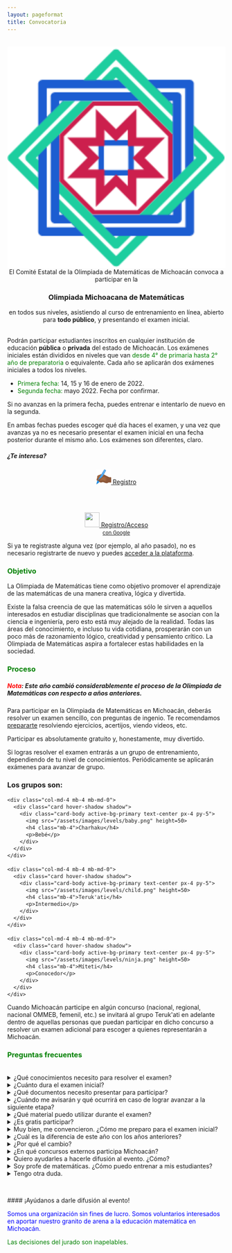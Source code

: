 ```yaml
---
layout: pageformat
title: Convocatoria
---
```


<style>
  .center-img {
  display: block;
  margin-left: auto;
  margin-right: auto;
  width: 20vh;

}
</style>

<br>
<center>
<img src="assets/images/icons/logo-1.png" class="center-img">
El Comité Estatal de la Olimpiada de Matemáticas de Michoacán convoca a participar en la
<h3> Olimpiada Michoacana de Matemáticas</h3>
en todos sus niveles, asistiendo al <a class="nav-link text-white" data-toggle="modal" data-target="#loginModal">curso de entrenamiento</a> en línea, abierto para <strong>todo público</strong>, y presentando el <a class="nav-link text-white" data-toggle="modal" data-target="#loginModal">examen inicial</a>.
</center>
<br>

Podrán participar estudiantes inscritos en cualquier institución de educación **pública** o **privada** del estado de Michoacán. Los exámenes iniciales están divididos en niveles que van <span style="color:green">desde 4° de primaria hasta 2° año de preparatoria</span> o equivalente. Cada año se aplicarán dos exámenes iniciales a todos los niveles.

- <span style="color:green">Primera fecha:</span> 14, 15 y 16 de enero de 2022.
- <span style="color:green">Segunda fecha:</span> mayo 2022. Fecha por confirmar.

Si no avanzas en la primera fecha, puedes entrenar e intentarlo de nuevo en la segunda.

En ambas fechas puedes escoger qué día haces el examen, y una vez que avanzas ya no es necesario presentar el examen inicial en una fecha posterior durante el mismo año. Los exámenes son diferentes, claro.

##### ¿Te interesa?

<center>

<a href="https://registro.olimpiadamatematicasmichoacan.org:8443/login/signup.php?" title="Registro" class="btn btn btn-primary"><img src="assets/images/icons/signup.png" alt="" width="34" height="34"/>  Registro</a>
 
<br><br>

<a href="https://registro.olimpiadamatematicasmichoacan.org:8443/auth/oauth2/login.php?id=1&amp;wantsurl=%2F&amp;sesskey=PCMIfOnm5A" title="Google" class="btn btn-xs btn-primary">
                                        <img src="https://accounts.google.com/favicon.ico" alt="" width="34" height="34"/>
                                     Registro/Acceso<br> <small>con Google</small>
                                </a>

</center>

Si ya te registraste alguna vez (por ejemplo, al año pasado), no es necesario registrarte de nuevo y puedes <a href="https://registro.olimpiadamatematicasmichoacan.org:8443/login/index.php">acceder a la plataforma</a>.


### <span style="color:green"> Objetivo</span>

La Olimpiada de Matemáticas tiene como objetivo promover el aprendizaje de las matemáticas de una manera creativa, lógica y divertida.

Existe la falsa creencia de que las matemáticas sólo le sirven a aquellos interesados en estudiar disciplinas que tradicionalmente se asocian con la ciencia e ingeniería, pero esto está muy alejado de la realidad. Todas las áreas del conocimiento, e incluso tu vida cotidiana, prosperarán con un poco más de razonamiento lógico, creatividad y pensamiento crítico. La Olimpiada de Matemáticas aspira a fortalecer estas habilidades en la sociedad.

### <span style="color:green"> Proceso</span>

##### <strong><span style="color:red">Nota</span></strong>: Este año cambió considerablemente el proceso de la Olimpiada de Matemáticas con respecto a años anteriores.  

Para participar en la Olimpiada de Matemáticas en Michoacán, deberás resolver un examen sencillo, con preguntas de ingenio. Te recomendamos [prepararte](/preparate) resolviendo ejercicios, acertijos, viendo videos, etc. 

Participar es absolutamente gratuito y, honestamente, muy divertido.

Si logras resolver el examen entrarás a un grupo de entrenamiento, dependiendo de tu nivel de conocimientos. Periódicamente se aplicarán exámenes para avanzar de grupo.

<div class="container">
  <div class="row">
    <div class="col-12 text-center">
      <h3>Los grupos son:</h3>
    </div>

    <div class="col-md-4 mb-4 mb-md-0">
      <div class="card hover-shadow shadow">
        <div class="card-body active-bg-primary text-center px-4 py-5">
          <img src="/assets/images/levels/baby.png" height=50> 
          <h4 class="mb-4">Charhaku</h4>
          <p>Bebé</p>
        </div>
      </div>
    </div>

    <div class="col-md-4 mb-4 mb-md-0">
      <div class="card hover-shadow shadow">
        <div class="card-body active-bg-primary text-center px-4 py-5">
          <img src="/assets/images/levels/child.png" height=50> 
          <h4 class="mb-4">Teruk'ati</h4>
          <p>Intermedio</p>
        </div>
      </div>
    </div>

    <div class="col-md-4 mb-4 mb-md-0">
      <div class="card hover-shadow shadow">
        <div class="card-body active-bg-primary text-center px-4 py-5">
          <img src="/assets/images/levels/ninja.png" height=50>
          <h4 class="mb-4">Míteti</h4>
          <p>Conocedor</p>
        </div>
      </div>
    </div>
    
  </div>
</div>

Cuando Michoacán participe en algún concurso (nacional, regional, nacional OMMEB, femenil, etc.) se invitará al grupo Teruk'ati en adelante dentro de aquellas personas que puedan participar en dicho concurso a resolver un examen adicional para escoger a quienes representarán a Michoacán.


### <span style="color:green">Preguntas frecuentes</span>

<br>

<details>
<summary>¿Qué conocimientos necesito para resolver el examen?</summary>
<p> 
   Los primeros exámenes se resuelven usando <span style="color:green">ingenio</span> y <span style="color:orange">lógica</span> más que técnica. En el entrenamiento te daremos los conocimientos necesarios para resolver los exámenes de las siguientes fases.
</p>
</details>

<details>
<summary>¿Cuánto dura el examen inicial?</summary>
<p> 
   Dependiendo del nivel, el examen durará entre 1 y 2 horas. Tú decides a qué hora iniciar y tu tiempo comienza a correr una vez iniciado. Te recomendamos apartar el tiempo suficiente para resolver el examen.
</p>
</details>

<details>
<summary>¿Qué documentos necesito presentar para participar?</summary>
<p> 
   Puedes presentar el examen inicial sin presentar documentación. Si avanzas a la siguiente etapa, te pediremos algún documento que compruebe tu fecha de nacimiento y una constancia de inscripción en alguna escuela de Michoacán antes de poder emitir tu diploma.
</p>
</details>

<details>
<summary>¿Cuándo me avisarán y qué ocurrirá en caso de lograr avanzar a la siguiente etapa? </summary>
<p> 
   Unos días después de que concluya el examen los resultados aparecerán en la misma página y te enviaremos un correo electrónico.
</p><p>
   Posteriormente recibirás en tu correo una liga de invitación a más entrenamientos y algunas actividades.
</p><p>
   Además te enviaremos un diploma, una vez que recibamos tus documentos.
</p>
</details>

<details>
<summary>¿Qué material puedo utilizar durante el examen?</summary>
<p> 
   De material, puedes utilizar lápices, plumas, colores, hojas, regla y compás si quieres. No está permitido usar transportador ni calculadora, pero no te preocupes, el examen está diseñado para que no haya necesidad (ni beneficio) de usar una calculadora.
</p><p>
   El examen es individual y no se permite ayuda externa de ningún tipo. Idealmente, durante el examen no deberás tener comunicación con otras personas.
</p>
</details>

<details>
<summary>¿Es gratis participar?</summary>
<p> 
   ¡Totalmente gratis! Tanto <a href=''>presentar el examen</a> como el <a href='https://registro.olimpiadamatematicasmichoacan.org:8443/course/view.php?id=8'>curso en línea de entrenamiento</a>
</p>
</details>


<details>
<summary>Muy bien, me convencieron. ¿Cómo me preparo para el examen inicial?</summary>
<p>
¡Muy buena actitud! La recomendación es practicar resolviendo ejercicios. Al <a href="/registro">registrarte</a>, puedes hacer un exámenes de práctica (¡incluyen soluciones!) y un entrenamiento en video (con ejercicios) de algunos conceptos básicos. Aquí hay algunos <a href="/preparate">recursos para prepararte</a>
</p>
</details>

<details>
<summary>
¿Cuál es la diferencia de este año con los años anteriores?
</summary>
<p>
En años anteriores veíamos a la Olimpiada de Matemáticas en "fases", donde había un examen al final de cada fase y se eliminaba a quienes obtenían menores puntajes en cada examen.
</p><p>
A partir de ahora, a modo de experimento, pensaremos en la Olimpiada de Matemáticas (en Michoacán) de forma "continua": hay algunos exámenes para ingresar, y dependiendo de tus resultados y experiencia te acomodaremos uno de varios grupos de entrenamiento. Periódicamente habrá exámenes y otras oportunidades para avanzar a un grupo superior. Los que no avancen no serán "eliminados", simplemente no avanzarán al siguiente nivel en esa ocasión. Entrenaremos todo el año, y cuando tengamos que seleccionar a un grupo para que represenete a Michoacán en un examen nacional, tomaremos a quienes hayan tenido mejor desempeño durante los entrenamientos y exámenes selectivos.
</p><p>
La Olimpiada acaba para ti cuando ya no queden más concursos en los que participe Michoacán en donde cumplas los requisitos para concursar.
</p>
</details>

<details>
<summary>
¿Por qué el cambio?
</summary>
<p>
Por muchas razones. Principalmente, queremos hacer énfasis en que todas las personas que participan en la Olimpiada son importantes para nosotros, y aunque la Olimpiada técnicamente es un concurso, el objetivo real es enseñar las matemáticas de manera divertida, creativa y lógica. Algo que no nos gustaba era que cuando alguien no avanzaba a la siguiente fase, ya no seguía entrenando y aprendiendo durante todo el periodo, así que cuando llegaba el año siguiente, ya había olvidado muchas cosas.
</p><p>
Además, queremos que todo el mundo tenga acceso a los entrenamientos básicos.
</p>
</details>

<details>
<summary>
¿En qué concursos externos participa Michoacán?
</summary>
<p>
Cada año, participamos (o participaremos) en los siguientes concursos:
<br><br>

<span style="color:blue">Nota: </span> Los grados escolares mencionados son al momento del concurso. A veces hay que necesariamente comenzar uno o más años anteriores a eso con el proceso estatal para poder clasificar. Entre antes, mejor.

<br><br>

<strong><span style="color:magenta">[Junio] </span></strong><span style="color:blue">Concurso Nacional OMMEB en sus 3 niveles: </span>

<ul>
  <li><span style="color:green">OMMEB Nivel I</span>: 4° y 5° de primaria</li>
  <li><span style="color:green">OMMEB Nivel II</span>: 6° de primaria y 1° de secundaria</li>
  <li><span style="color:green">OMMEB Nivel III</span>: 2° de secundaria</li>
</ul>
<br><br>

<strong><span style="color:magenta">[Octubre] </span></strong><span style="color:blue">Olimpiada Regional de Matemáticas (región centro)</span>: 3° año de bachillerato (o equivalente, como 5° semestre).

<br><br>
<strong><span style="color:magenta">[Noviembre] </span></strong><span style="color:blue">Concurso Nacional OMM</span>: 3° año de bachillerato (o equivalente, como 5° semestre).

<br><br>
<strong><span style="color:magenta">[Enero-Febrero] </span></strong><span style="color:blue">Concurso Nacional Femenil OMM (temporal) </span> en sus 2 niveles:
<ul>
  <li><span style="color:green">Femenil Nivel I</span>: hasta 1° año de bachillerato</li>
  <li><span style="color:green">Femenil Nivel II</span>: hasta 3° año de bachillerato</li>
</ul>

Para participar en cualquiera de estos concursos, <strong>deberás avanzar en uno de los dos concursos de entrada que se hacen al año en Michoacán</strong>, y posterioremente, a través de exámenes periódicos, avanzar a los grupos altos, y finalmente, realizar un examen de selección.
</p>
</details>

<details>
<summary>
Quiero ayudarles a hacerle difusión al evento. ¿Cómo?
</summary>
<p>
¡Muchas gracias! Dirige a quien puedas a esta página. Muy pronto podrás encontrar aquí pósters e imágenes promocionales para enviar a tus contactos, familiares, etc.
</p>
</details>

<details>
<summary>
Soy profe de matemáticas. ¿Cómo puedo entrenar a mis estudiantes?
</summary>
<p>
Primero que nada, ¡muchísimas gracias por el interés en la Olimpiada! En la Olimpiada agradecemos mucho la labor de quienes enseñan matemáticas. Te recomendamos <a class="nav-link text-white" data-toggle="modal" data-target="#loginModal">registrarte</a> en la plataforma, pues hay opción de registro para profes también. Podrías, por ejemplo, ayudar a estudiantes a avanzar en el curso de entrenamiento, aplicar los exámenes ahí descritos y ayudarles a comprender la solución, etcétera. En la sección de <a href="/preparate">prepárate</a> también hay material.
</p>
</details>

<details>
<summary>
Tengo otra duda.
</summary>
<p>
Escríbenos a <a href="mailto:olimpiada.omm@gmail.com">este correo</a>
</p>
</details>

<p> &nbsp; </p>
#### ¡Ayúdanos a darle difusión al evento!

<span style="color:blue">Somos una organización sin fines de lucro. Somos voluntarios interesados en aportar nuestro granito de arena a la educación matemática en Michoacán.</span>

<span style="color:green">Las decisiones del jurado son inapelables.</span>



<!-- Apúnta a todos tus conocidos a la página. Muy pronto encontrarás aquí pósters e imágenes promocionales. -->

<!-- Puedes descargar e imprimir el [póster en formato pdf](assets/images/poster/poster.pdf). -->

<!-- O si prefieres enviar sólo una imagen rápida: -->

<!-- <a href="assets/images/poster/poster.jpg"><img src="assets/images/poster/poster.jpg" alt="póster" width="100%"></a> -->
